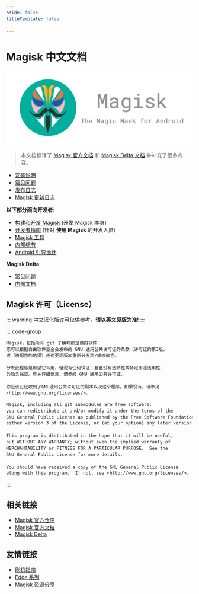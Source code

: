 ```yaml
---
aside: false
titleTemplate: false

---
```


<script setup>
import { useData } from 'vitepress'

const { theme } = useData()
</script>

# Magisk 中文文档 <Badge text="由 Jesse205 翻译" /> <Badge type="warning" text="非官方" />

![logo](/images/logo.png)

> 本文档翻译了 [Magisk 官方文档](https://topjohnwu.github.io/Magisk/) 和 [Magisk Delta 文档](https://huskydg.github.io/magisk-files/) 并补充了很多内容。

- [安装说明](install.md)
- [常见问题](faq.md)
- [发布日志](releases/)
- [Magisk  更新日志](changes.md)

**以下部分面向开发者**:

- [构建和开发 Magisk](build.md) (开发 Magisk 本身)
- [开发者指南](guides.md) (针对 **使用 Magisk** 的开发人员)
- [Magisk 工具](tools.md)
- [内部细节](details.md)
- [Android 引导诡计](boot.md)

**Magisk Delta**:

- [常见问题](./delta/faq.md)
- [内部文档](./delta/internal-guide.md)

## Magisk 许可（License）

::: warning
中文汉化版许可仅供参考，**请以英文原版为准!**
:::

::: code-group

``` txt [中文汉化 <Badge text="百度翻译" />]
Magisk，包括所有 git 子模块都是自由软件：
您可以根据自由软件基金会发布的 GNU 通用公共许可证的条款（许可证的第3版，
或（根据您的选择）任何更高版本重新分发和/或修改它。

分发此程序是希望它有用，但没有任何保证；甚至没有适销性或特定用途适用性
的隐含保证。有关详细信息，请参阅 GNU 通用公共许可证。

你应该已经收到了GNU通用公共许可证的副本以及这个程序。如果没有，请参见
<http://www.gnu.org/licenses/>。
```

``` txt [英文原版]
Magisk, including all git submodules are free software:
you can redistribute it and/or modify it under the terms of the
GNU General Public License as published by the Free Software Foundation,
either version 3 of the License, or (at your option) any later version.

This program is distributed in the hope that it will be useful,
but WITHOUT ANY WARRANTY; without even the implied warranty of
MERCHANTABILITY or FITNESS FOR A PARTICULAR PURPOSE.  See the
GNU General Public License for more details.

You should have received a copy of the GNU General Public License
along with this program.  If not, see <http://www.gnu.org/licenses/>.
```

:::

## 相关链接

- [Magisk 官方仓库](https://github.com/topjohnwu/Magisk)
- [Magisk 官方文档](https://topjohnwu.github.io/Magisk/)
- [Magisk Delta](https://huskydg.github.io/magisk-files/)

## 友情链接

- [刷机指南](https://jesse205.github.io/FlashAndroidDevicesGuidelines)
- [Edde 系列](https://jesse205.github.io/)
- [Magisk 资源分享](https://main.suchenqaq.club/)
